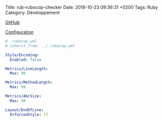 Title:  rub-rubocop-checker
Date:   2018-10-23 09:36:31 +0200
Tags: Ruby
Category: Développement


[GitHub](https://github.com/rubocop-hq/rubocop/blob/master/config/default.yml)

[Configuration](https://rubocop.readthedocs.io/en/latest/configuration/)

```yaml
# .rubocop.yml
# inherit_from: ../.rubocop.yml

Style/Encoding:
  Enabled: false

Metrics/LineLength:
  Max: 99

Metrics/MethodLength:
  Max: 99

Metrics/AbcSize:
  Max: 49

Layout/EndOfLine:
  EnforcedStyle: lf
```
